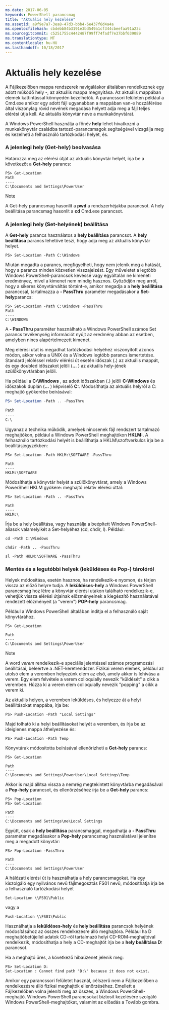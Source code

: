 ```yaml
---
ms.date: 2017-06-05
keywords: PowerShell parancsmag
title: "Aktuális hely kezelése"
ms.assetid: a9f9e7a7-3ea8-47d3-bbb4-6e437f6d4a4a
ms.openlocfilehash: cbdebb84b3191e3bd549a1cf344cbeefaa91a23c
ms.sourcegitcommit: c5251755c4442487f99ff74fadf7e37bbf039089
ms.translationtype: MT
ms.contentlocale: hu-HU
ms.lasthandoff: 10/18/2017
---
```

# <a name="managing-current-location"></a>Aktuális hely kezelése
A Fájlkezelőben mappa rendszerek navigáláskor általában rendelkeznek egy adott működő hely -, az aktuális mappa megnyitása. Az aktuális mappában elemek kattintással könnyedén kezelhetők. A parancssori felületen például a Cmd.exe amikor egy adott fájl ugyanabban a mappában van-e hozzáférése által viszonylag rövid nevének megadása helyett adja meg a fájl teljes elérési útja kell. Az aktuális könyvtár neve a munkakönyvtárat.

A Windows PowerShell használja a főnév **hely** lehet hivatkozni a munkakönyvtár családba tartozó-parancsmagok segítségével vizsgálja meg és kezelheti a felhasználó tartózkodási helyét, és.

### <a name="getting-your-current-location-get-location"></a>A jelenlegi hely (Get-hely) beolvasása
Határozza meg az elérési útját az aktuális könyvtár helyét, írja be a következőt a **Get-hely** parancs:

```
PS> Get-Location
Path
----
C:\Documents and Settings\PowerUser
```

> [!NOTE]
> A Get-hely parancsmag hasonlít a **pwd** a rendszerhéjakba parancsot. A hely beállítása parancsmag hasonlít a **cd** Cmd.exe parancsot.

### <a name="setting-your-current-location-set-location"></a>A jelenlegi hely (Set-helyének) beállítása
A **Get-hely** parancs használatos a **hely beállítása** parancsot. A **hely beállítása** parancs lehetővé teszi, hogy adja meg az aktuális könyvtár helyet.

```
PS> Set-Location -Path C:\Windows
```

Miután megadta a parancs, megfigyelheti, hogy nem jelenik meg a hatását, hogy a parancs minden közvetlen visszajelzést. Egy műveletet a legtöbb Windows PowerShell-parancsok kevéssé vagy egyáltalán ne kimeneti eredményez, mivel a kimenet nem mindig hasznos. Győződjön meg arról, hogy a sikeres könyvtárváltás történt-e, amikor megadja a a **hely beállítása** paranccsal, tartalmazza a **- PassThru** paraméter megadásakor a **Set-hely**parancs:

```
PS> Set-Location -Path C:\Windows -PassThru
Path
----
C:\WINDOWS
```

A **- PassThru** paraméter használható a Windows PowerShell számos Set parancs tevékenység információt nyújt az eredmény abban az esetben, amelyben nincs alapértelmezett kimenet.

Meg elérési utat is megadhat tartózkodási helyéhez viszonyított azonos módon, akkor volna a UNIX és a Windows legtöbb parancs ismertetése. Standard jelöléssel relatív elérési út esetén időszak (**.**) az aktuális mappát, és egy doubled időszakot jelöli (**...** ) az aktuális hely-jének szülőkönyvtárában jelöli.

Ha például a **C:\\Windows** , az adott időszakban (**.**) jelöli **C:\\Windows** és időszakok duplán (**...** ) képviselő **C:**. Módosíthatja az aktuális helyről a C: meghajtó gyökerébe beírásával:

```powershell
PS> Set-Location -Path .. -PassThru

Path
----
C:\
```

Ugyanaz a technika működik, amelyek nincsenek fájl rendszert tartalmazó meghajtókon, például a Windows PowerShell meghajtókon **HKLM:**. A felhasználó tartózkodási helyét is beállíthatja a HKLM\\szoftverkulcs írja be a beállításjegyzékben:

```
PS> Set-Location -Path HKLM:\SOFTWARE -PassThru

Path
----
HKLM:\SOFTWARE
```

Módosíthatja a könyvtár helyét a szülőkönyvtárat, amely a Windows PowerShell HKLM gyökere: meghajtó relatív elérési úttal:

```
PS> Set-Location -Path .. -PassThru

Path
----
HKLM:\
```

Írja be a hely beállítása, vagy használja a beépített Windows PowerShell-aliasok valamelyikét a Set-helyéhez (cd, chdir, l). Például:

```
cd -Path C:\Windows
```

```
chdir -Path .. -PassThru
```

```
sl -Path HKLM:\SOFTWARE -PassThru
```

### <a name="saving-and-recalling-recent-locations-push-location-and-pop-location"></a>Mentés és a legutóbbi helyek (leküldéses és Pop-) tárolóról
Helyek módosítása, esetén hasznos, ha rendelkezik-e nyomon, és térjen vissza az előző helyre tudja. A **leküldéses-hely** a Windows PowerShell parancsmag hoz létre a könyvtár elérési utakon található rendelkezik-e, vehetjük vissza elérési útjainak előzményeinek a kiegészítő használatával rendezett előzményeit (a "verem")  **POP-hely** parancsmag.

Például a Windows PowerShell általában indítja el a felhasználó saját könyvtárához.

```
PS> Get-Location

Path
----
C:\Documents and Settings\PowerUser
```

> [!NOTE]
> A word *verem* rendelkezik-e speciális jelentéssel számos programozási beállításai, beleértve a .NET-keretrendszer. Fizikai verem elemek, például az utolsó elem a veremben helyezünk elem az első, amely akkor is lehívása a verem. Egy elem felvétele a verem colloquially nevezik "küldését" a cikk a veremben. Húzza ki a verem elem colloquially nevezik "popping" a cikk a verem ki.

Az aktuális helyen, a veremben leküldéses, és helyezze át a helyi beállításokat mappába, írja be:

```
PS> Push-Location -Path "Local Settings"
```

Majd tolható ki a helyi beállításokat helyét a veremben, és írja be az ideiglenes mappa áthelyezése és:

```
PS> Push-Location -Path Temp
```

Könyvtárak módosította beírásával ellenőrizheti a **Get-hely** parancs:

```
PS> Get-Location

Path
----
C:\Documents and Settings\PowerUser\Local Settings\Temp
```

Akkor is majd állítsa vissza a nemrég megtekintett könyvtárba megadásával a **Pop-hely** parancsot, és ellenőrzéséhez írja be a **Get-hely** parancs:

```
PS> Pop-Location
PS> Get-Location

Path
----
C:\Documents and Settings\me\Local Settings
```

Együtt, csak a **hely beállítása** parancsmaggal, megadhatja a **- PassThru** paraméter megadásakor a **Pop-hely** parancsmag használatával jelenítse meg a megadott könyvtár:

```
PS> Pop-Location -PassThru

Path
----
C:\Documents and Settings\PowerUser
```

A hálózati elérési út is használhatja a hely parancsmagokat. Ha egy kiszolgáló egy nyilvános nevű fájlmegosztás FS01 nevű, módosíthatja írja be a felhasználó tartózkodási helyét

```
Set-Location \\FS01\Public
```

vagy a

```
Push-Location \\FS01\Public
```

Használhatja a **leküldéses-hely** és **hely beállítása** parancsok helyének módosításához az összes rendelkezésre álló meghajtóra. Például ha D meghajtóbetűjellel adatok CD-ről tartalmazó helyi CD-ROM-meghajtóval rendelkezik, módosíthatja a hely a CD-meghajtót írja be a **hely beállítása D:** parancsot.

Ha a meghajtó üres, a következő hibaüzenet jelenik meg:

```
PS> Set-Location D:
Set-Location : Cannot find path 'D:\' because it does not exist.
```

Amikor egy parancssori felületet használ, célszerű nem a Fájlkezelőben a rendelkezésre álló fizikai meghajtók ellenőrzéséhez. Emellett a Fájlkezelőben volna jeleníti meg az összes, a Windows PowerShell-meghajtó. Windows PowerShell parancsokat biztosít kezelésére szolgáló Windows PowerShell-meghajtókat, valamint az előadás a Tovább gombra.

